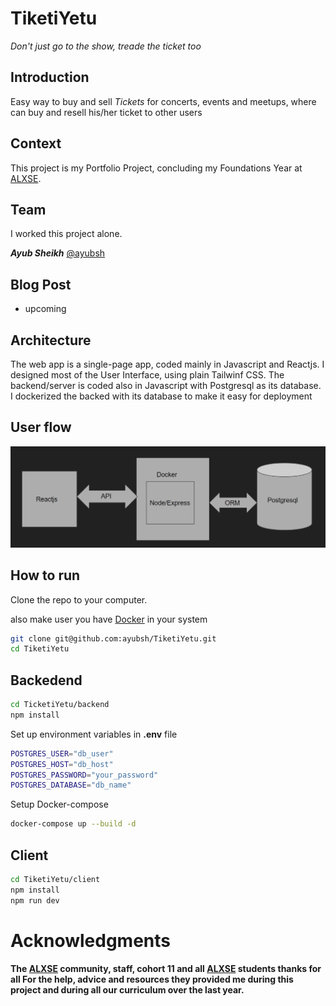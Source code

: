 # TiketiYetu
 _Don't just go to the show, treade the ticket too_

 ## Introduction
 Easy way to buy and sell _Tickets_ for concerts, events and meetups,
 where can buy and resell his/her ticket to other users

 ## Context
 This project is my Portfolio Project, concluding my Foundations Year at [ALXSE](https://www.alxafrica.com/).

 ## Team
 I worked this project alone.

 ***Ayub Sheikh*** [@ayubsh](https://github.com/ayubsh)

## Blog Post
- upcoming

## Architecture
The web app is a single-page app, coded mainly in Javascript and Reactjs. I designed most of the User Interface, using plain Tailwinf CSS.
The backend/server is coded also in Javascript with Postgresql as its database. I dockerized the backed with its database to make it easy for deployment

## User flow
![userflow](./arch.png)

## How to run
Clone the repo to your computer. 

also make user you have [Docker](https://www.docker.com/) in your system 
```sh
git clone git@github.com:ayubsh/TiketiYetu.git
cd TiketiYetu
```
## Backedend
```sh
cd TicketiYetu/backend
npm install
```
Set up environment variables in __.env__ file
```sh
POSTGRES_USER="db_user"
POSTGRES_HOST="db_host"
POSTGRES_PASSWORD="your_password"
POSTGRES_DATABASE="db_name"
```
Setup Docker-compose
```sh
docker-compose up --build -d
```

## Client
```sh
cd TiketiYetu/client
npm install
npm run dev
```

# Acknowledgments
__The [ALXSE](https://www.alxafrica.com/) community, staff, cohort 11 and all [ALXSE](https://www.alxafrica.com/) students thanks for all For the help, advice and resources they provided me  during this project and during all our curriculum over the last year.__